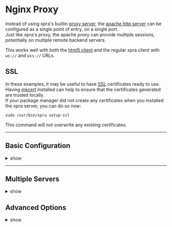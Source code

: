 # Nginx Proxy

Instead of using xpra's builtin [proxy server](Proxy-Server.md), the [apache http server](https://httpd.apache.org/) can be configured as a single point of entry, on a single port. \
Just like xpra's proxy, the apache proxy can provide multiple sessions, potentially on multiple remote backend servers.

This works well with both the [html5 client](https://github.com/Xpra-org/xpra-html5) and the regular xpra client with `ws://` and `wss://` URLs.


## SSL

In these examples, it may be useful to have [SSL](../Network/SSL.md) certificates ready to use. \
Having [mkcert](https://mkcert.org/) installed can help to ensure that the certificates generated are trusted locally. \
If your package manager did not create any certificates when you installed the xpra server, you can do so now:
```shell
sudo /usr/bin/xpra setup-ssl
```
This command will not overwrite any existing certificates.

---

## Basic Configuration

<details>
  <summary>show</summary>

### Create the config
```shell
cat > /usr/share/nginx/xpra-basic.conf << EOF
events {
}

http {

	map $http_upgrade $connection_upgrade {
		default upgrade;
		''	  close;
	}

	server {
		listen 443 ssl;
		listen 80;

		root /usr/share/xpra/www;

		ssl_certificate /etc/xpra/ssl/ssl-cert.pem;
		ssl_certificate_key /etc/xpra/ssl/key.pem;

		location / {
			proxy_pass http://127.0.0.1:10000;

			proxy_http_version 1.1;
			proxy_buffering off;
			proxy_cache_bypass $http_upgrade;
			proxy_set_header Upgrade $http_upgrade;
			proxy_set_header Connection "Upgrade";
			proxy_set_header Host $host;
		}
	}
}
EOF
```
### Start nginx:
```shell
sudo nginx -c xpra-basic.conf
```

### Xpra server
Start an xpra server on port 10000:
```shell
xpra seamless --bind-tcp=0.0.0.0:10000 --start=xterm
```
(beware: [authentication](https://github.com/Xpra-org/xpra/blob/master/docs/Usage/Authentication.md) is turned off for simplicity)

Then you can simply open your browser to connect to the session via the nginx proxy:
```shell
xdg-open http://localhost/
```
Or even via https if the certificates are configured correctly:
```shell
xdg-open https://localhost/
```
</details>


---


## Multiple Servers

<details>
  <summary>show</summary>

This example configuration maps different URLs to servers on different ports.

```
http {

	map $http_upgrade $connection_upgrade {
		default upgrade;
		''	  close;
	}

	server {
		listen 443 ssl;
		listen 80;

		root /usr/share/xpra/www;

		ssl_certificate /etc/xpra/ssl/ssl-cert.pem;
		ssl_certificate_key /etc/xpra/ssl/key.pem;

		proxy_redirect off;
		proxy_http_version 1.1;
		proxy_buffering off;
		proxy_cache_bypass $http_upgrade;
		proxy_set_header Upgrade $http_upgrade;
		proxy_set_header Connection "Upgrade";
		proxy_set_header Host $host;
		proxy_set_header X-Forwarded-For $proxy_add_x_forwarded_for;
		proxy_set_header X-Forwarded-Proto $scheme;

		location /xpra1 {
			rewrite /xpra1/(.*) /$1 break;
			proxy_pass http://127.0.0.1:10000;
		}
		location /xpra2 {
			rewrite /xpra2/(.*) /$1 break;
			proxy_pass http://127.0.0.1:10001;
		}
	}
}
```
</details>


## Advanced Options

<details>
  <summary>show</summary>

Most of the options below can make the connection more robust
and should be applied to the `location` matching the xpra server being proxied for. \
However, increasing the timeouts should not be necessary as the xpra protocol
already includes its own ping packets every few seconds,
which should ensure that the connection is kept alive.

These options may even introduce new issues,
by making it harder for nginx to detect broken connections.

| Option	                                                                                                   | Recommended value                      | Purpose                                                                                                               |
|--------------------------------------------------------------------------------------------------------------|----------------------------------------|-----------------------------------------------------------------------------------------------------------------------|
| [`proxy_connect_timeout`](https://nginx.org/en/docs/http/ngx_http_proxy_module.html#proxy_connect_timeout)   | unchanged                              | a lower value can be used to fail faster when xpra servers are already started and initial connections should be fast |
| [`proxy_read_timeout`](https://nginx.org/en/docs/http/ngx_http_proxy_module.html#proxy_read_timeout)         | 10d                                    | or more, increase this option to prevent unexpected disconnections                                                    |
| [`proxy_send_timeout`](https://nginx.org/en/docs/http/ngx_http_proxy_module.html#proxy_send_timeout)         | 10d                                    | same as `proxy_read_timeout`                                                                                          |
| [`limit_except`](https://nginx.org/en/docs/http/ngx_http_core_module.html#limit_except)                      | `limit_except GET POST { deny  all; }` | prevent unwanted http requests from reaching xpra's http server                                                       |
| [`proxy_socket_keepalive`](https://nginx.org/en/docs/http/ngx_http_proxy_module.html#proxy_socket_keepalive) | unchanged                              | should not be needed, can be enabled                                                                                  |
| [`tcp_nodelay`](https://nginx.org/en/docs/http/ngx_http_core_module.html#tcp_nodelay)                        | on                                     | keep the latency low, this should already be enabled automatically for WebSocket connections                          |
| [`tcp_nopush`](https://nginx.org/en/docs/http/ngx_http_core_module.html#tcp_nopush)                          | off                                    | may introduce unwanted latency                                                                                        |
| [`proxy_no_cache`](https://nginx.org/en/docs/http/ngx_http_proxy_module.html#proxy_no_cache)                 | `1`                                    | prevent caching of the xpra-html5 client                                                                              |
| [`proxy_cache_bypass`](https://nginx.org/en/docs/http/ngx_http_proxy_module.html#proxy_cache_bypass)         | `1`                                    | prevent caching of the xpra-html5 client                                                                              |

The following options should not need to be modified:
* [`client_max_body_size`](https://nginx.org/en/docs/http/ngx_http_core_module.html#client_max_body_size) - [does not affect WebSocket connections](https://serverfault.com/questions/1034906/) and all the xpra clients use chunked transfers anyway - as for the xpra-html5 client itself, it is orders of magnitude smaller than the default limit
* [`proxy_intercept_errors`](https://nginx.org/en/docs/http/ngx_http_proxy_module.html#proxy_intercept_errors) - once a WebSocket connection is established, http error codes are not used
* [`keepalive_timeout`](https://nginx.org/en/docs/http/ngx_http_core_module.html#keepalive_timeout) - see `proxy_socket_keepalive` above
* [`send_timeout`](https://nginx.org/en/docs/http/ngx_http_core_module.html#send_timeout) - see `proxy_send_timeout` above
* [`proxy_buffering`](https://nginx.org/en/docs/http/ngx_http_proxy_module.html#proxy_buffering) - should not affect WebSocket connections
* [`proxy_buffering`](https://nginx.org/en/docs/http/ngx_http_proxy_module.html#proxy_buffering) [`proxy_request_buffering`](https://nginx.org/en/docs/http/ngx_http_proxy_module.html#proxy_request_buffering) - let nginx handle http requests, this does not affect connections upgraded to WebSocket

</details>